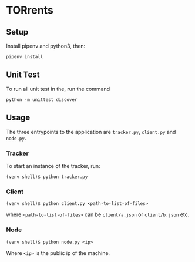 # TORrents

## Setup

Install pipenv and python3, then:

```
pipenv install
```

## Unit Test
To run all unit test in the, run the command

```
python -m unittest discover
```

## Usage

The three entrypoints to the application are `tracker.py`, `client.py` and `node.py`.

### Tracker

To start an instance of the tracker, run:

```
(venv shell)$ python tracker.py
```

### Client

```
(venv shell)$ python client.py <path-to-list-of-files>
```

where `<path-to-list-of-files>` can be `client/a.json` or
`client/b.json` etc.

### Node

```
(venv shell)$ python node.py <ip>
```
Where `<ip>` is the public ip of the machine.